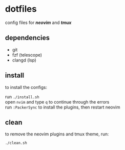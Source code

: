 # dotfiles

config files for ***neovim*** and ***tmux***

## dependencies

- git
- fzf (telescope)
- clangd (lsp)

## install

to install the configs:

run `./install.sh`  
open `nvim` and type `q` to continue through the errors  
run `:PackerSync` to install the plugins, then restart neovim  


## clean

to remove the neovim plugins and tmux theme, run:

`./clean.sh`  

